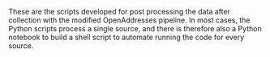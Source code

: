 These are the scripts developed for post processing the data after collection with the modified OpenAddresses pipeline. In most cases, the Python scripts process a single source, and there is therefore also a Python notebook to build a shell script to automate running the code for every source.
